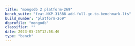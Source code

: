 ```yaml
---
title: "mongodb 2 platform-269"
bench_suite: "feat-NXP-31888-add-full-gc-to-benchmark-lts"
build_number: "platform-269"
dbprofile: "mongodb"
classifier: ""
date: 2023-05-25T12:58:46
type: "bench"
---
```

